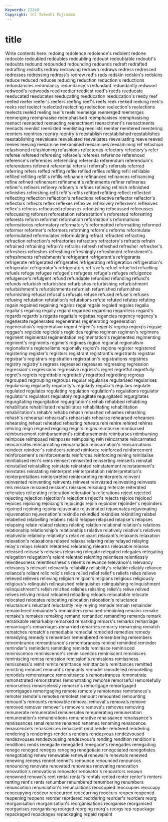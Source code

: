 ```yaml
---
Keywords: 22249 
Copyright: (C) Takeshi Fujisawa
---
```


# title

Write contents here.
 redoing redolence redolence's redolent redone redouble redoubled
redoubles redoubling redoubt redoubtable redoubt's redoubts redound redounded redounding redounds
redraft redrafted redrafting redrafts redraw redrawing redrawn redraws redress redressed
redresses redressing redress's redrew red's reds redskin redskin's redskins reduce
reduced reduces reducing reduction reduction's reductions redundancies redundancy redundancy's redundant
redundantly redwood redwood's redwoods reed reedier reediest reed's reeds reeducate
reeducated reeducates reeducating reeducation reeducation's reedy reef reefed reefer reefer's
reefers reefing reef's reefs reek reeked reeking reek's reeks reel
reelect reelected reelecting reelection reelection's reelections reelects reeled reeling reel's
reels reemerge reemerged reemerges reemerging reemphasise reemphasised reemphasises reemphasising reenact
reenacted reenacting reenactment reenactment's reenactments reenacts reenlist reenlisted reenlisting reenlists
reenter reentered reentering reenters reentries reentry reentry's reestablish reestablished reestablishes
reestablishing reevaluate reevaluated reevaluates reevaluating reeve reeved reeves reeving reexamine
reexamined reexamines reexamining ref refashion refashioned refashioning refashions refectories refectory
refectory's refer referee refereed refereeing referee's referees reference referenced reference's
references referencing referenda referendum referendum's referendums referent referential referral referral's
referrals referred referring refers reffed reffing refile refiled refiles refiling
refill refillable refilled refilling refill's refills refinance refinanced refinances refinancing
refine refined refinement refinement's refinements refiner refineries refiner's refiners refinery
refinery's refines refining refinish refinished refinishes refinishing refit refit's refits
refitted refitting reflect reflected reflecting reflection reflection's reflections reflective reflector
reflector's reflectors reflects reflex reflexes reflexive reflexively reflexive's reflexives reflex's
refocus refocused refocuses refocusing refocussed refocusses refocussing reforest reforestation reforestation's
reforested reforesting reforests reform reformat reformation reformation's reformations reformatories reformatory
reformatory's reformatted reformatting reformed reformer reformer's reformers reforming reform's reforms
reformulate reformulated reformulates reformulating refract refracted refracting refraction refraction's refractories
refractory refractory's refracts refrain refrained refraining refrain's refrains refresh refreshed
refresher refresher's refreshers refreshes refreshing refreshingly refreshment refreshment's refreshments refreshments's
refrigerant refrigerant's refrigerants refrigerate refrigerated refrigerates refrigerating refrigeration refrigeration's refrigerator
refrigerator's refrigerators ref's refs refuel refuelled refuelling refuels refuge refugee
refugee's refugees refuge's refuges refulgence refulgence's refulgent refund refundable refunded
refunding refund's refunds refurbish refurbished refurbishes refurbishing refurbishment refurbishment's refurbishments
refurnish refurnished refurnishes refurnishing refusal refusal's refusals refuse refused refuse's
refuses refusing refutation refutation's refutations refute refuted refutes refuting regain
regained regaining regains regal regale regaled regales regalia regalia's regaling
regally regard regarded regarding regardless regard's regards regards's regatta regatta's
regattas regencies regency regency's regenerate regenerated regenerates regenerating regeneration regeneration's
regenerative regent regent's regents regexp regexps reggae reggae's regicide regicide's
regicides regime regimen regimen's regimens regiment regimental regimentation regimentation's regimented
regimenting regiment's regiments regime's regimes region regional regionalism regionalism's regionalisms
regionally region's regions register registered registering register's registers registrant registrant's
registrants registrar registrar's registrars registration registration's registrations registries registry registry's
regress regressed regresses regressing regression regression's regressions regressive regress's regret
regretful regretfully regret's regrets regrettable regrettably regretted regretting regroup regrouped
regrouping regroups regular regularise regularised regularises regularising regularity regularity's regularly
regular's regulars regulate regulated regulates regulating regulation regulation's regulations regulator
regulator's regulators regulatory regurgitate regurgitated regurgitates regurgitating regurgitation regurgitation's rehab
rehabbed rehabbing rehabilitate rehabilitated rehabilitates rehabilitating rehabilitation rehabilitation's rehab's rehabs
rehash rehashed rehashes rehashing rehash's rehearsal rehearsal's rehearsals rehearse rehearsed
rehearses rehearsing reheat reheated reheating reheats rehi rehire rehired rehires
rehiring reign reigned reigning reign's reigns reimburse reimbursed reimbursement reimbursement's
reimbursements reimburses reimbursing reimpose reimposed reimposes reimposing rein reincarnate reincarnated
reincarnates reincarnating reincarnation reincarnation's reincarnations reindeer reindeer's reindeers reined reinforce
reinforced reinforcement reinforcement's reinforcements reinforces reinforcing reining reinitialise reinitialised rein's
reins reinsert reinserted reinserting reinserts reinstall reinstalled reinstalling reinstate reinstated
reinstatement reinstatement's reinstates reinstating reinterpret reinterpretation reinterpretation's reinterpretations reinterpreted reinterpreting
reinterprets reinvent reinvented reinventing reinvents reinvest reinvested reinvesting reinvests reis
reissue reissued reissue's reissues reissuing reiterate reiterated reiterates reiterating reiteration
reiteration's reiterations reject rejected rejecting rejection rejection's rejections reject's rejects
rejoice rejoiced rejoices rejoicing rejoicing's rejoicings rejoin rejoinder rejoinder's rejoinders
rejoined rejoining rejoins rejuvenate rejuvenated rejuvenates rejuvenating rejuvenation rejuvenation's rekindle
rekindled rekindles rekindling relabel relabelled relabelling relabels relaid relapse relapsed
relapse's relapses relapsing relate related relates relating relation relational relation's
relations relationship relationship's relationships relative relatively relative's relatives relativistic relativity
relativity's relax relaxant relaxant's relaxants relaxation relaxation's relaxations relaxed relaxes
relaxing relay relayed relaying relay's relays relearn relearned relearning relearns
releasable release released release's releases releasing relegate relegated relegates relegating
relegation relegation's relent relented relenting relentless relentlessly relentlessness relentlessness's relents
relevance relevance's relevancy relevancy's relevant relevantly reliability reliability's reliable reliably
reliance reliance's reliant relic relic's relics relied relief relief's reliefs
relies relieve relieved relieves relieving religion religion's religions religious religiously
religious's relinquish relinquished relinquishes relinquishing relinquishment relinquishment's relish relished relishes
relishing relish's relive relived relives reliving reload reloaded reloading reloads
relocatable relocate relocated relocates relocating relocation relocation's reluctance reluctance's reluctant
reluctantly rely relying remade remain remainder remaindered remainder's remainders remained
remaining remains remake remake's remakes remaking remand remanded remanding remands
remark remarkable remarkably remarked remarking remark's remarks remarriage remarriage's remarriages
remarried remarries remarry remarrying rematch rematches rematch's remediable remedial remedied
remedies remedy remedying remedy's remember remembered remembering remembers remembrance remembrance's
remembrances remind reminded reminder reminder's reminders reminding reminds reminisce reminisced
reminiscence reminiscence's reminiscences reminiscent reminisces reminiscing remiss remission remission's remissions
remissness remissness's remit remits remittance remittance's remittances remitted remitting remnant
remnant's remnants remodel remodelled remodelling remodels remonstrance remonstrance's remonstrances remonstrate
remonstrated remonstrates remonstrating remorse remorseful remorsefully remorseless remorselessly remorse's remortgage
remortgaged remortgages remortgaging remote remotely remoteness remoteness's remoter remote's remotes
remotest remount remounted remounting remount's remounts removable removal removal's removals
remove removed remover remover's removers remove's removes removing remunerate remunerated
remunerates remunerating remuneration remuneration's remunerations remunerative renaissance renaissance's renaissances renal
rename renamed renames renaming renascence renascence's renascences renascent rend render
rendered rendering rendering's renderings render's renders rendezvous rendezvoused rendezvouses rendezvousing
rendezvous's rending rendition rendition's renditions rends renegade renegaded renegade's renegades
renegading renege reneged reneges reneging renegotiate renegotiated renegotiates renegotiating renew
renewable renewal renewal's renewals renewed renewing renews rennet rennet's renounce
renounced renounces renouncing renovate renovated renovates renovating renovation renovation's renovations
renovator renovator's renovators renown renowned renown's rent rental rental's rentals
rented renter renter's renters renting rent's rents renumber renumbered renumbering
renumbers renunciation renunciation's renunciations reoccupied reoccupies reoccupy reoccupying reoccur reoccurred
reoccurring reoccurs reopen reopened reopening reopens reorder reordered reordering reorder's
reorders reorg reorganisation reorganisation's reorganisations reorganise reorganised reorganises reorganising reorged
reorging reorg's reorgs rep repackage repackaged repackages repackaging repaid repaint
